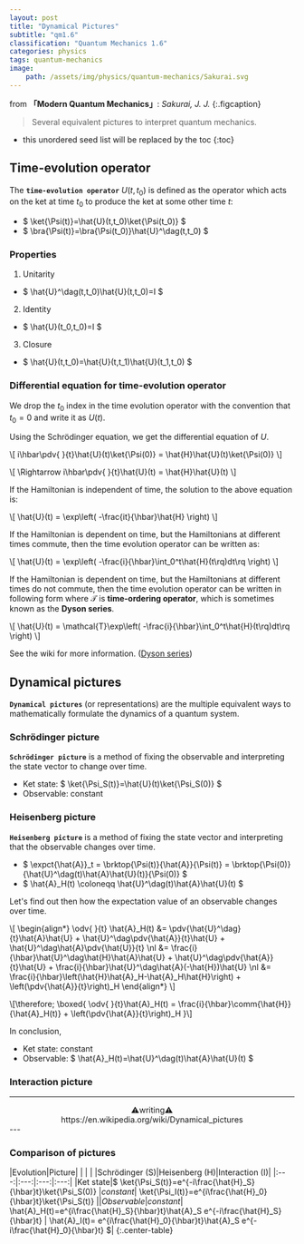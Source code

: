 ```yaml
---
layout: post
title: "Dynamical Pictures"
subtitle: "qm1.6"
classification: "Quantum Mechanics 1.6"
categories: physics
tags: quantum-mechanics
image:
    path: /assets/img/physics/quantum-mechanics/Sakurai.svg
---
```


from **「Modern Quantum Mechanics」**: _Sakurai, J. J._
{:.figcaption}

> Several equivalent pictures to interpret quantum mechanics.

<!--more-->
* this unordered seed list will be replaced by the toc
{:toc}

## Time-evolution operator

The **`time-evolution operator`** $U(t,t_0)$ is defined as the operator which acts on the ket at time $t_0$
to produce the ket at some other time $t$:
* $ \ket{\Psi(t)}=\hat{U}(t,t_0)\ket{\Psi(t_0)} $
* $ \bra{\Psi(t)}=\bra{\Psi(t_0)}\hat{U}^\dag(t,t_0) $

### Properties

1. Unitarity
  * $ \hat{U}^\dag(t,t_0)\hat{U}(t,t_0)=I $
2. Identity
  * $ \hat{U}(t_0,t_0)=I $
3. Closure
  * $ \hat{U}(t,t_0)=\hat{U}(t,t_1)\hat{U}(t_1,t_0) $

### Differential equation for time-evolution operator

We drop the $t_0$ index in the time evolution operator with the convention that $t_0=0$ and write it as $U(t)$.

Using the Schrödinger equation, we get the differential equation of $U$.

\\[ i\hbar\pdv{ }{t}\hat{U}(t)\ket{\Psi(0)} = \hat{H}\hat{U}(t)\ket{\Psi(0)}  \\]

\\[ \Rightarrow  i\hbar\pdv{ }{t}\hat{U}(t) = \hat{H}\hat{U}(t)  \\]

If the Hamiltonian is independent of time, the solution to the above equation is: 

\\[ \hat{U}(t) = \exp\left( -\frac{it}{\hbar}\hat{H} \right) \\]

If the Hamiltonian is dependent on time, but the Hamiltonians at different times commute,
then the time evolution operator can be written as:

\\[ \hat{U}(t) = \exp\left( -\frac{i}{\hbar}\int_0^t\hat{H}(t\rq)dt\rq  \right) \\]

If the Hamiltonian is dependent on time, but the Hamiltonians at different times do not commute,
then the time evolution operator can be written in following form 
where $\mathcal{T}$ is **time-ordering operator**, which is sometimes known as the **Dyson series**.

\\[ \hat{U}(t) = \mathcal{T}\exp\left( -\frac{i}{\hbar}\int_0^t\hat{H}(t\rq)dt\rq  \right) \\]

See the wiki for more information. ([Dyson series](https://en.wikipedia.org/wiki/Dyson_series))


## Dynamical pictures

**`Dynamical pictures`** (or representations) are the multiple equivalent ways to mathematically formulate
the dynamics of a quantum system.

### Schrödinger picture

**`Schrödinger picture`** is a method of fixing the observable and interpreting the state vector to change over time.

* Ket state: $ \ket{\Psi_S(t)}=\hat{U}(t)\ket{\Psi_S(0)} $
* Observable: constant

### Heisenberg picture

**`Heisenberg picture`** is a method of fixing the state vector and interpreting that the observable changes over time.

* $ \expct{\hat{A}}_t = \brktop{\Psi(t)}{\hat{A}}{\Psi(t)} =
\brktop{\Psi(0)}{\hat{U}^\dag(t)\hat{A}\hat{U}(t)}{\Psi(0)} $
* $ \hat{A}_H(t) \coloneqq \hat{U}^\dag(t)\hat{A}\hat{U}(t) $

Let's find out then how the expectation value of an observable changes over time.

\\[ \begin{align\*}
\odv{ }{t} \hat{A}_H(t) &= \pdv{\hat{U}^\dag}{t}\hat{A}\hat{U} + \hat{U}^\dag\pdv{\hat{A}}{t}\hat{U} + \hat{U}^\dag\hat{A}\pdv{\hat{U}}{t} \nl
&= \frac{i}{\hbar}\hat{U}^\dag\hat{H}\hat{A}\hat{U} + \hat{U}^\dag\pdv{\hat{A}}{t}\hat{U} + \frac{i}{\hbar}\hat{U}^\dag\hat{A}(-\hat{H})\hat{U} \nl
&= \frac{i}{\hbar}\left(\hat{H}\hat{A}_H-\hat{A}_H\hat{H}\right) + \left(\pdv{\hat{A}}{t}\right)_H
\end{align\*} \\]

\\[\therefore\; \boxed{  \odv{ }{t}\hat{A}_H(t) =
\frac{i}{\hbar}\comm{\hat{H}}{\hat{A}_H(t)} + \left(\pdv{\hat{A}}{t}\right)_H  }\\]

In conclusion,
* Ket state: constant
* Observable: $ \hat{A}_H(t)=\hat{U}^\dag(t)\hat{A}\hat{U}(t) $

### Interaction picture

---
<center>
⚠️writing⚠️ <br>
https://en.wikipedia.org/wiki/Dynamical_pictures
</center>
---

### Comparison of pictures

|Evolution|Picture| | |
| |Schrödinger (S)|Heisenberg (H)|Interaction (I)|
|:---:|:---:|:---:|:---:|
|Ket state|$ \ket{\Psi_S(t)}=e^{-i\frac{\hat{H}_S}{\hbar}t}\ket{\Psi_S(0)} $| constant |$ \ket{\Psi_I(t)}=e^{i\frac{\hat{H}_0}{\hbar}t}\ket{\Psi_S(t)} $|
|Observable| constant |$ \hat{A}_H(t)=e^{i\frac{\hat{H}_S}{\hbar}t}\hat{A}_S e^{-i\frac{\hat{H}_S}{\hbar}t} $|$ \hat{A}_I(t)= e^{i\frac{\hat{H}_0}{\hbar}t}\hat{A}_S e^{-i\frac{\hat{H}_0}{\hbar}t} $|
{:.center-table}
